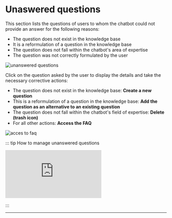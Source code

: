 # Unaswered questions

This section lists the questions of users to whom the chatbot could not provide an answer for the following reasons:

* The question does not exist in the knowledge base
* It is a reformulation of a question in the knowledge base
* The question does not fall within the chatbot's area of expertise
* The question was not correctly formulated by the user

<div class="image_center">
  <img :src="$withBase('/assets/img/virtual-agent-studio/inbox/unanswered1.png')" alt="unanswered questions">
</div>


Click on the question asked by the user to display the details and take the necessary corrective actions:

* The question does not exist in the knowledge base: <strong>Create a new question</strong>
* This is a reformulation of a question in the knowledge base: **Add the question as an alternative to an existing question**
* The question does not fall within the chatbot's field of expertise: **Delete (trash icon)**
* For all other actions: **Access the FAQ**

<div class="image_center">
  <img :src="$withBase('/assets/img/virtual-agent-studio/inbox/unanswered2.png')" alt="acces to faq">
</div>


::: tip How to manage unanswered questions
<br style="margin: .5rem 0;" >

<iframe class="video_embed" src="https://www.youtube.com/embed/xIWY-gcGXBE?list=PLRFG2FXmQTR_EV3iWJ9HL2Go95WhNq9Qb" frameborder="0" allow="accelerometer; autoplay; encrypted-media; gyroscope; picture-in-picture" allowfullscreen></iframe>
<br style="margin: .5rem 0;" >

:::


---

<Intercom />
<Clarity />
<GoogleAnalytics />
